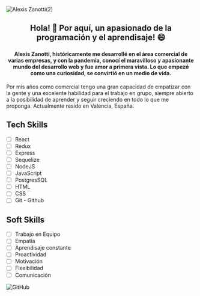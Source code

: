 
![Alexis Zanotti(2)](https://user-images.githubusercontent.com/84089185/141279731-925666a0-2064-4582-b798-e0054ddc4d35.png)

### 						<h2 align='Center'>Hola! 👋 Por aquí, un apasionado de la programación y el aprendisaje! 😄</h2>


### <h4 align='Center'>Alexis Zanotti, históricamente me desarrollé en el área comercial de varias empresas, y con la pandemia, conocí el maravilloso y apasionante mundo del desarrollo web y fue amor a primera vista. Lo que empezó como una curiosidad, se convirtió en un medio de vida.
Por mis años como comercial tengo una gran capacidad de empatizar con la gente y una excelente habilidad para el trabajo en grupo, siempre abierto a la posibilidad de aprender y seguir creciendo en todo lo que me proponga.
Actualmente resido en Valencia, España. </h4>

## Tech Skills                 

- [ ] React                     
- [ ] Redux 
- [ ] Express
- [ ] Sequelize  
- [ ] NodeJS
- [ ] JavaScript
- [ ] PostgresSQL
- [ ] HTML
- [ ] CSS
- [ ] Git - Github

## Soft Skills

- [ ] Trabajo en Equipo
- [ ] Empatía
- [ ] Aprendisaje constante
- [ ] Proactividad
- [ ] Motivación
- [ ] Flexibilidad
- [ ] Comunicación

![GitHub](https://user-images.githubusercontent.com/84089185/141527323-65b7d28d-4aed-48d6-88da-82aa071f586b.png)

